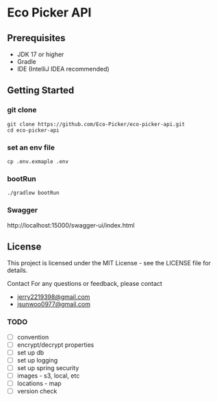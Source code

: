 # Eco Picker API

## Prerequisites

- JDK 17 or higher
- Gradle
- IDE (IntelliJ IDEA recommended)

## Getting Started

### git clone

```shell
git clone https://github.com/Eco-Picker/eco-picker-api.git
cd eco-picker-api
```

### set an env file

```shell
cp .env.exmaple .env
```

### bootRun

```shell
./gradlew bootRun
```

### Swagger

http://localhost:15000/swagger-ui/index.html

## License

This project is licensed under the MIT License - see the LICENSE file for details.

Contact
For any questions or feedback, please contact

- [jerry2219398\@gmail.com](mailto:jerry2219398@gmail.com?subject=ecopicker)
- [jsunwoo0977\@gmail.com](mailto:jsunwoo0977@gmail.com?subject=ecopicker)

### TODO

- [ ] convention
- [ ] encrypt/decrypt properties
- [ ] set up db
- [ ] set up logging
- [ ] set up spring security
- [ ] images - s3, local, etc
- [ ] locations - map
- [ ] version check 